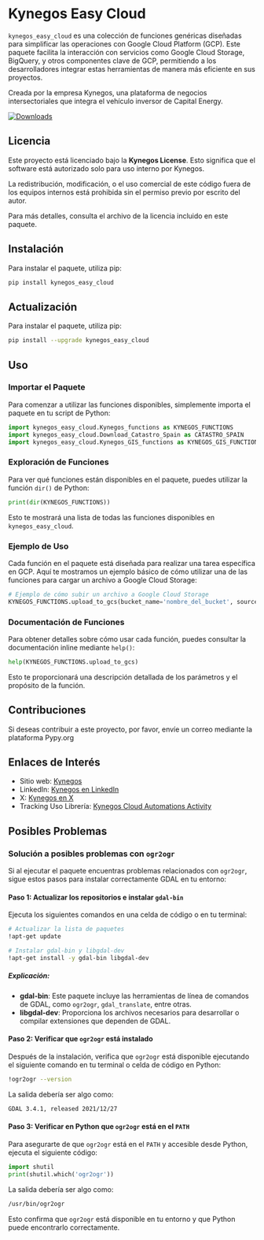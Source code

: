 
# Kynegos Easy Cloud

`kynegos_easy_cloud` es una colección de funciones genéricas diseñadas para simplificar las operaciones con Google Cloud Platform (GCP). Este paquete facilita la interacción con servicios como Google Cloud Storage, BigQuery, y otros componentes clave de GCP, permitiendo a los desarrolladores integrar estas herramientas de manera más eficiente en sus proyectos.

Creada por la empresa Kynegos, una plataforma de negocios intersectoriales que integra el vehículo inversor de Capital Energy.

[![Downloads](https://static.pepy.tech/badge/kynegos-easy-cloud/month)](https://pepy.tech/project/kynegos-easy-cloud)

## Licencia

Este proyecto está licenciado bajo la **Kynegos License**. Esto significa que el software está autorizado solo para uso interno por Kynegos.

La redistribución, modificación, o el uso comercial de este código fuera de los equipos internos está prohibida sin el permiso previo por escrito del autor.

Para más detalles, consulta el archivo de la licencia incluido en este paquete.

## Instalación

Para instalar el paquete, utiliza pip:

```bash
pip install kynegos_easy_cloud
```

## Actualización

Para instalar el paquete, utiliza pip:

```bash
pip install --upgrade kynegos_easy_cloud
```

## Uso

### Importar el Paquete

Para comenzar a utilizar las funciones disponibles, simplemente importa el paquete en tu script de Python:

```python
import kynegos_easy_cloud.Kynegos_functions as KYNEGOS_FUNCTIONS
import kynegos_easy_cloud.Download_Catastro_Spain as CATASTRO_SPAIN
import kynegos_easy_cloud.Kynegos_GIS_functions as KYNEGOS_GIS_FUNCTIONS
```

### Exploración de Funciones

Para ver qué funciones están disponibles en el paquete, puedes utilizar la función `dir()` de Python:

```python
print(dir(KYNEGOS_FUNCTIONS))
```

Esto te mostrará una lista de todas las funciones disponibles en `kynegos_easy_cloud`.

### Ejemplo de Uso

Cada función en el paquete está diseñada para realizar una tarea específica en GCP. Aquí te mostramos un ejemplo básico de cómo utilizar una de las funciones para cargar un archivo a Google Cloud Storage:

```python
# Ejemplo de cómo subir un archivo a Google Cloud Storage
KYNEGOS_FUNCTIONS.upload_to_gcs(bucket_name='nombre_del_bucket', source_file='ruta/del/archivo.txt', destination_blob='carpeta/archivo.txt')
```

### Documentación de Funciones

Para obtener detalles sobre cómo usar cada función, puedes consultar la documentación inline mediante `help()`:

```python
help(KYNEGOS_FUNCTIONS.upload_to_gcs)
```

Esto te proporcionará una descripción detallada de los parámetros y el propósito de la función.

## Contribuciones

Si deseas contribuir a este proyecto, por favor, envíe un correo mediante la plataforma Pypy.org

## Enlaces de Interés

- Sitio web: [Kynegos](https://kynegos.com/)
- LinkedIn: [Kynegos en LinkedIn](https://www.linkedin.com/company/kynegos/)
- X: [Kynegos en X](https://x.com/Kynegos_)
- Tracking Uso Librería: [Kynegos Cloud Automations Activity](https://www.pepy.tech/projects/kynegos-easy-cloud?versions=**)

## Posibles Problemas

### Solución a posibles problemas con `ogr2ogr`

Si al ejecutar el paquete encuentras problemas relacionados con `ogr2ogr`, sigue estos pasos para instalar correctamente GDAL en tu entorno:

#### Paso 1: Actualizar los repositorios e instalar `gdal-bin`

Ejecuta los siguientes comandos en una celda de código o en tu terminal:

```bash
# Actualizar la lista de paquetes
!apt-get update

# Instalar gdal-bin y libgdal-dev
!apt-get install -y gdal-bin libgdal-dev
```

##### Explicación:
- **gdal-bin**: Este paquete incluye las herramientas de línea de comandos de GDAL, como `ogr2ogr`, `gdal_translate`, entre otras.
- **libgdal-dev**: Proporciona los archivos necesarios para desarrollar o compilar extensiones que dependen de GDAL.

#### Paso 2: Verificar que `ogr2ogr` está instalado

Después de la instalación, verifica que `ogr2ogr` está disponible ejecutando el siguiente comando en tu terminal o celda de código en Python:

```bash
!ogr2ogr --version
```

La salida debería ser algo como:

```bash
GDAL 3.4.1, released 2021/12/27
```

#### Paso 3: Verificar en Python que `ogr2ogr` está en el `PATH`

Para asegurarte de que `ogr2ogr` está en el `PATH` y accesible desde Python, ejecuta el siguiente código:

```python
import shutil
print(shutil.which('ogr2ogr'))
```

La salida debería ser algo como:

```bash
/usr/bin/ogr2ogr
```

Esto confirma que `ogr2ogr` está disponible en tu entorno y que Python puede encontrarlo correctamente.


